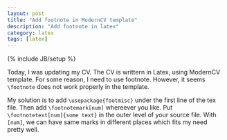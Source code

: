 ```yaml
---
layout: post
title: "Add footnote in ModernCV template"
description: "Add footnote in latex"
category: latex
tags: [latex]
---
```

{% include JB/setup %}

Today, I was updating my CV. The CV is writtern in Latex, using ModernCV
template. For some reason, I need to use footnote. However, it seems
`\footnote` does not work properly in the template.

My solution is to add `\usepackage{footmisc}` under the first line of the tex
file. Then add `\footnotemark[num]` whereever you like. Put `\footnotetext[num]{some
text}` in the outer level of your source file. With `[num]`, we can have same
marks in different places which fits my need pretty well.
